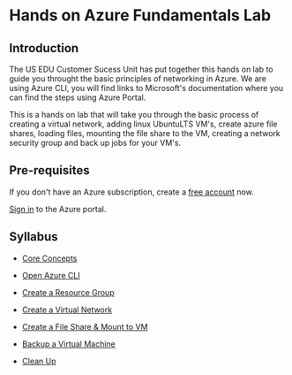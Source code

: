 # Hands on Azure Fundamentals Lab

## Introduction

The US EDU Customer Sucess Unit has put together this hands on lab to guide you throught the basic principles of networking in Azure. We are using Azure CLI,  you will find links to Microsoft's documentation where you can find the steps using Azure Portal.

This is a hands on lab that will take you through the basic process of creating a virtual network, adding linux UbuntuLTS VM's, create azure file shares, loading files, mounting the file share to the VM, creating a network security group and back up jobs for your VM's.

## Pre-requisites

If you don't have an Azure subscription, create a [free account] now.

[Sign in] to the Azure portal.

## Syllabus
- [Core Concepts](/CoreConcepts/core-concepts.md)
- [Open Azure CLI]
- [Create a Resource Group]
- [Create a Virtual Network]
- [Create a File Share & Mount to VM]
- [Backup a Virtual Machine]
- [Clean Up]

  [Open Azure CLI]:<https://github.com/Microsoft-USEduAzure/workshops/blob/master/AzureFundamentals/OpenAzureCLI/OpemAzureCLI.md>
  [Create a Resource Group]:<https://github.com/Microsoft-USEduAzure/workshops/blob/master/AzureFundamentals/CreateResourceGroup/CreateResourceGroup.md>
  [Create a Virtual Network]:<https://github.com/Microsoft-USEduAzure/workshops/blob/master/AzureFundamentals/VirtualNetwork/VirtualNetwort.md>
  [Create a File Share & Mount to VM]:<https://github.com/Microsoft-USEduAzure/workshops/blob/master/AzureFundamentals/FileShare/CreateAFileShare.md>
  [Backup a Virtual Machine]:<https://github.com/Microsoft-USEduAzure/workshops/blob/master/AzureFundamentals/Backup/BackupVM.md>
  [Clean Up]:<https://github.com/Microsoft-USEduAzure/workshops/blob/master/AzureFundamentals/Cleanup/Cleanup.md>
  [free account]:<https://azure.microsoft.com/en-us/free/?WT.mc_id=A261C142F>
  [Sign in]:<https://portal.azure.com/>
